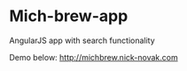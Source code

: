 # Mich-brew-app
AngularJS app with search functionality

Demo below:
http://michbrew.nick-novak.com
